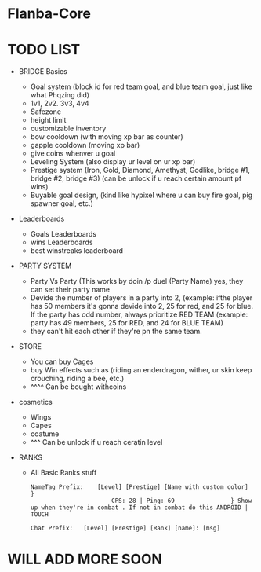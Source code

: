 # Flanba-Core


# TODO LIST

* BRIDGE Basics

  - Goal system (block id for red team goal, and blue team goal, just like what Phqzing did)
  - 1v1, 2v2. 3v3, 4v4
  - Safezone
  - height limit
  - customizable inventory 
  - bow cooldown (with moving xp bar as counter)
  - gapple cooldown (moving xp bar)
  - give  coins whenver u goal
  - Leveling System (also display ur level on ur xp bar)
  - Prestige system (Iron, Gold, Diamond, Amethyst, Godlike, bridge #1, bridge #2, bridge #3)    (can be unlock if u reach certain amount pf wins)
  - Buyable goal design, (kind like hypixel where u can buy fire goal, pig spawner goal, etc.)


* Leaderboards

  - Goals Leaderboards
  - wins Leaderboards
  - best winstreaks leaderboard

* PARTY SYSTEM

  - Party Vs Party (This works by doin /p duel (Party Name)  yes, they can set their party name
  - Devide the number of players in a party into 2, (example: ifthe player has 50 members it's gonna devide into 2, 25 for red, and 25 for blue.   If the party has odd number, always prioritize RED TEAM (example: party has 49 members, 25 for RED, and 24 for BLUE TEAM)
  - they can't hit each other if they're pn the same team.
  
* STORE

  - You can buy Cages
  - buy Win effects such as (riding an enderdragon, wither, ur skin keep crouching, riding a bee, etc.)
  - ^^^^ Can be bought withcoins
  
  
* cosmetics

  - Wings
  - Capes
  - coatume
  - ^^^ Can be unlock if u reach ceratin level

* RANKS

  - All Basic Ranks stuff 


        NameTag Prefix:    [Level] [Prestige] [Name with custom color]  }
                               CPS: 28 | Ping: 69                } Show up when they're in combat . If not in combat do this ANDROID | TOUCH
        
        Chat Prefix:   [Level] [Prestige] [Rank] [name]: [msg]
# WILL ADD MORE SOON
